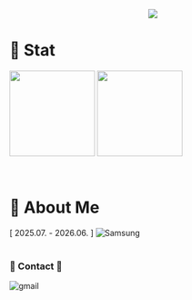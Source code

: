<p align="center">
  <img src="https://capsule-render.vercel.app/api?type=transparent&color=auto&height=200&section=header&text=subillie's%20Github%20Profile&fontSize=50&fontColor=ffffff"
</p>  



# 💪 Stat
<p align="left">
  <img height="150em" src="https://github-readme-stats.vercel.app/api?username=skyla&show_icons=true&theme=github_dark&count_private=true">
</a>
  <img height="150em" src="http://mazassumnida.wtf/api/generate_badge?boj=dnfdjssl88">
</p><br>



# 📌 About Me
[ 2025.07. - 2026.06. ] ![Samsung](https://img.shields.io/badge/SSAFY-1428A0?&style=for-the-badge&logo=samsung&logoColor=white)  
<br>

### 📮 Contact 📮  
![gmail](https://img.shields.io/badge/dnfdjssl88@naver.com-D14836?style=for-the-badge&logo=gmail&logoColor=white)
